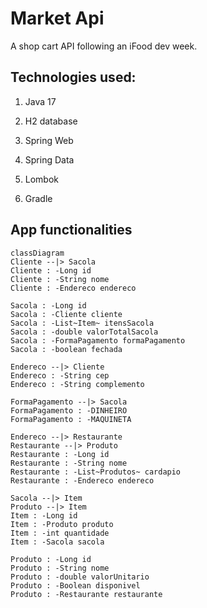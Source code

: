 # Market Api

 A shop cart API following an iFood dev week.



## Technologies used:

1. Java 17

2. H2 database

3. Spring Web

4. Spring Data

5. Lombok

6. Gradle



## App functionalities

```mermaid
classDiagram
Cliente --|> Sacola
Cliente : -Long id
Cliente : -String nome
Cliente : -Endereco endereco

Sacola : -Long id
Sacola : -Cliente cliente
Sacola : -List~Item~ itensSacola
Sacola : -double valorTotalSacola
Sacola : -FormaPagamento formaPagamento
Sacola : -boolean fechada

Endereco --|> Cliente
Endereco : -String cep
Endereco : -String complemento

FormaPagamento --|> Sacola
FormaPagamento : -DINHEIRO
FormaPagamento : -MAQUINETA

Endereco --|> Restaurante
Restaurante --|> Produto
Restaurante : -Long id
Restaurante : -String nome
Restaurante : -List~Produtos~ cardapio
Restaurante : -Endereco endereco

Sacola --|> Item
Produto --|> Item
Item : -Long id
Item : -Produto produto
Item : -int quantidade
Item : -Sacola sacola

Produto : -Long id
Produto : -String nome
Produto : -double valorUnitario
Produto : -Boolean disponivel
Produto : -Restaurante restaurante
 
```
